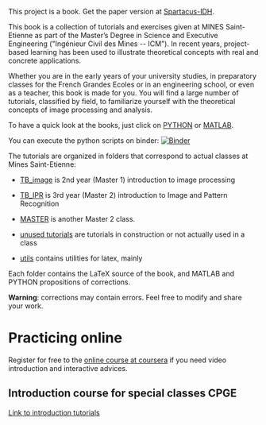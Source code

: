 This project is a book. Get the paper version at [Spartacus-IDH](https://spartacus-idh.com/068.html).

This book is a collection of tutorials and exercises given at MINES Saint-Etienne as part of the Master’s Degree in Science and Executive Engineering ("Ingénieur Civil des Mines -- ICM"). In recent years, project-based learning has been used to illustrate theoretical concepts with real and concrete applications.

Whether you are in the early years of your university studies, in preparatory classes for the French Grandes Ecoles or in an engineering school, or even as a teacher, this book is made for you. You will find a large number of tutorials, classified by field, to familiarize yourself with the theoretical concepts of image processing and analysis.

To have a quick look at the books, just click on [PYTHON](book/tutorials_python.pdf) or [MATLAB](book/tutorials_matlab.pdf).


You can execute the python scripts on binder: [![Binder](https://mybinder.org/badge_logo.svg)](https://mybinder.org/v2/gh/yg42/iptutorials/master)

The tutorials are organized in folders that correspond to actual classes at Mines Saint-Etienne:

- [TB_image](TB_image) is 2nd year (Master 1) introduction to image processing
- [TB_IPR](TB_IPR) is 3rd year (Master 2) introduction to Image and Pattern Recognition
- [MASTER](MASTER_mispa) is another Master 2 class.

- [unused tutorials](tp_en_attente) are tutorials in construction or not actually used in a class
- [utils](utils) contains utilities for latex, mainly

Each folder contains the LaTeX source of the book, and MATLAB and PYTHON propositions of corrections.

**Warning**: corrections may contain errors. Feel free to modify and share your work.

# Practicing online

Register for free to the [online course at coursera](https://fr.coursera.org/learn/moocimage-filtrage) if you need video introduction and interactive advices.

## Introduction course for special classes CPGE

[Link to introduction tutorials](book/fauriel.pdf)

